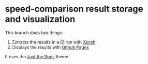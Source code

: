 # speed-comparison result storage and visualization

This branch does two things:

1. Extracts the results in a CI run with [Xonsh](https://xon.sh/)
2. Displays the results with [Github Pages](https://pages.github.com/)

It uses the [Just the Docs](https://just-the-docs.github.io/just-the-docs/) theme.

